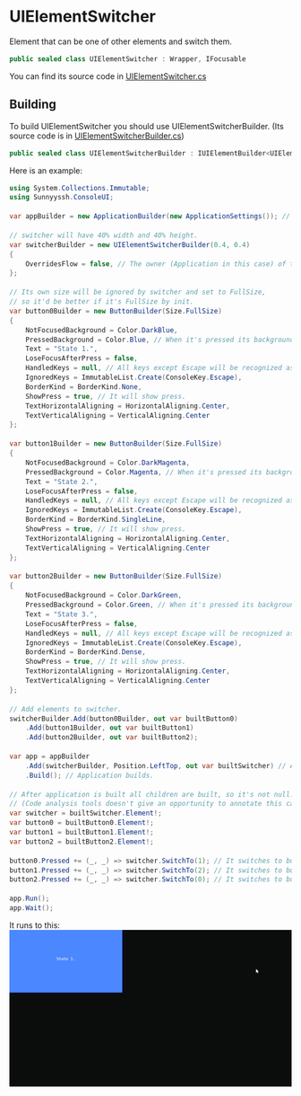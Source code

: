 <h1>UIElementSwitcher</h1>

Element that can be one of other elements and switch them.

```csharp
public sealed class UIElementSwitcher : Wrapper, IFocusable
```
You can find its source code in <a href="https://github.com/sunnyyssh/Sunnyyssh.ConsoleUI/blob/master/Sunnyyssh.ConsoleUI/UIElements/UIElementSwitcher/UIElementSwicther.cs">UIElementSwitcher.cs</a>

<h2>Building</h2>
To build UIElementSwitcher you should use UIElementSwitcherBuilder. (Its source code is in <a href="https://github.com/sunnyyssh/Sunnyyssh.ConsoleUI/blob/master/Sunnyyssh.ConsoleUI/UIElements/UIElementSwitcher/UIElementSwitcherBuilder.cs">UIElementSwitcherBuilder.cs</a>)
<br/>

```csharp
public sealed class UIElementSwitcherBuilder : IUIElementBuilder<UIElementSwitcher>
```


Here is an example:

```csharp
using System.Collections.Immutable;
using Sunnyyssh.ConsoleUI;

var appBuilder = new ApplicationBuilder(new ApplicationSettings()); // app builder init.

// switcher will have 40% width and 40% height.
var switcherBuilder = new UIElementSwitcherBuilder(0.4, 0.4)
{
    OverridesFlow = false, // The owner (Application in this case) of this switcher can handle some keys itself.
};

// Its own size will be ignored by switcher and set to FullSize,
// so it'd be better if it's FullSize by init.
var button0Builder = new ButtonBuilder(Size.FullSize)
{
    NotFocusedBackground = Color.DarkBlue,
    PressedBackground = Color.Blue, // When it's pressed its background color will be blue.
    Text = "State 1.",
    LoseFocusAfterPress = false,
    HandledKeys = null, // All keys except Escape will be recognized as pressed.
    IgnoredKeys = ImmutableList.Create(ConsoleKey.Escape),
    BorderKind = BorderKind.None,
    ShowPress = true, // It will show press.
    TextHorizontalAligning = HorizontalAligning.Center,
    TextVerticalAligning = VerticalAligning.Center
};

var button1Builder = new ButtonBuilder(Size.FullSize)
{
    NotFocusedBackground = Color.DarkMagenta,
    PressedBackground = Color.Magenta, // When it's pressed its background color will be magenta.
    Text = "State 2.",
    LoseFocusAfterPress = false,
    HandledKeys = null, // All keys except Escape will be recognized as pressed.
    IgnoredKeys = ImmutableList.Create(ConsoleKey.Escape),
    BorderKind = BorderKind.SingleLine,
    ShowPress = true, // It will show press.
    TextHorizontalAligning = HorizontalAligning.Center,
    TextVerticalAligning = VerticalAligning.Center
};

var button2Builder = new ButtonBuilder(Size.FullSize)
{
    NotFocusedBackground = Color.DarkGreen,
    PressedBackground = Color.Green, // When it's pressed its background color will be green.
    Text = "State 3.",
    LoseFocusAfterPress = false,
    HandledKeys = null, // All keys except Escape will be recognized as pressed.
    IgnoredKeys = ImmutableList.Create(ConsoleKey.Escape),
    BorderKind = BorderKind.Dense,
    ShowPress = true, // It will show press.
    TextHorizontalAligning = HorizontalAligning.Center,
    TextVerticalAligning = VerticalAligning.Center
};

// Add elements to switcher.
switcherBuilder.Add(button0Builder, out var builtButton0)
    .Add(button1Builder, out var builtButton1)
    .Add(button2Builder, out var builtButton2);

var app = appBuilder
    .Add(switcherBuilder, Position.LeftTop, out var builtSwitcher) // Add switcher at left top position.
    .Build(); // Application builds.

// After application is built all children are built, so it's not null.
// (Code analysis tools doesn't give an opportunity to annotate this case).
var switcher = builtSwitcher.Element!; 
var button0 = builtButton0.Element!;
var button1 = builtButton1.Element!;
var button2 = builtButton2.Element!;

button0.Pressed += (_, _) => switcher.SwitchTo(1); // It switches to button1.
button1.Pressed += (_, _) => switcher.SwitchTo(2); // It switches to button2.
button2.Pressed += (_, _) => switcher.SwitchTo(0); // It switches to button0.

app.Run();
app.Wait();
```

It runs to this:
<br/>
<img src="UIElementSwitcher.demo.gif">

